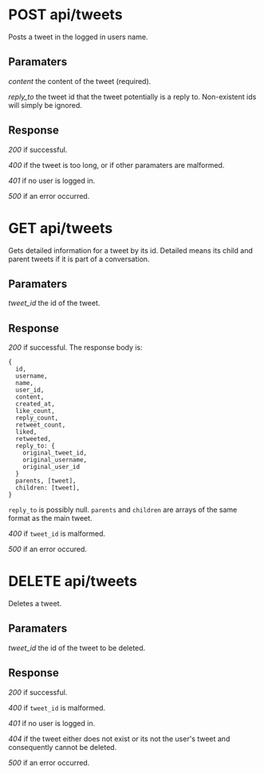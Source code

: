 # POST api/tweets

Posts a tweet in the logged in users name.

## Paramaters

_content_ the content of the tweet (required).

_reply_to_ the tweet id that the tweet potentially is a reply to. Non-existent
ids will simply be ignored.

## Response

_200_ if successful.

_400_ if the tweet is too long, or if other paramaters are malformed.

_401_ if no user is logged in.

_500_ if an error occurred.

# GET api/tweets

Gets detailed information for a tweet by its id. Detailed means its child and
parent tweets if it is part of a conversation.

## Paramaters

_tweet_id_ the id of the tweet.

## Response

_200_ if successful. The response body is:

```
{
  id,
  username,
  name,
  user_id,
  content,
  created_at,
  like_count,
  reply_count,
  retweet_count,
  liked,
  retweeted,
  reply_to: {
    original_tweet_id,
    original_username,
    original_user_id
  }
  parents, [tweet],
  children: [tweet],
}
```

`reply_to` is possibly null. `parents` and `children` are arrays of the same 
format as the main tweet.

_400_ if `tweet_id` is malformed.

_500_ if an error occured.

# DELETE api/tweets

Deletes a tweet.

## Paramaters

_tweet_id_ the id of the tweet to be deleted.

## Response

_200_ if successful.

_400_ if `tweet_id` is malformed.

_401_ if no user is logged in.

_404_ if the tweet either does not exist or its not the user's tweet and
consequently cannot be deleted.

_500_ if an error occurred.

